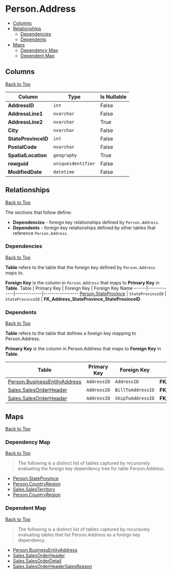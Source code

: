 # Person.Address

* [Columns](#columns)
* [Relationships](#relationships)
    * [Dependencies](#dependencies)
    * [Dependents](#dependents)
* [Maps](#maps)
    * [Dependency Map](#dependency-map)
    * [Dependent Map](#dependent-map)

## Columns
[Back to Top](#personaddress)

Column | Type | Is Nullable
-------|------|------------
**AddressID** | `int` | False
**AddressLine1** | `nvarchar` | False
**AddressLine2** | `nvarchar` | True
**City** | `nvarchar` | False
**StateProvinceID** | `int` | False
**PostalCode** | `nvarchar` | False
**SpatialLocation** | `geography` | True
**rowguid** | `uniqueidentifier` | False
**ModifiedDate** | `datetime` | False

## Relationships
[Back to Top](#personaddress)


The sections that follow define:
* **Dependencies** - foreign key relationships defined by `Person.Address`.
* **Dependents** - foreign key relationships defined by other tables that reference `Person.Address`.

### Dependencies
[Back to Top](#personaddress)


**Table** refers to the table that the foreign key defined by `Person.Address` maps to.

**Foreign Key** is the column in `Person.Address` that maps to **Primary Key** in **Table**.
Table | Primary Key | Foreign Key | Foreign Key Name
------|-------------|-------------|-----------------
[Person.StateProvince](./StateProvince.md) | `StateProvinceID` | `StateProvinceID` | **FK_Address_StateProvince_StateProvinceID**

### Dependents
[Back to Top](#personaddress)

**Table** refers to the table that defines a foreign key mapping to Person.Address.

**Primary Key** is the column in Person.Address that maps to **Foreign Key** in **Table**.

Table | Primary Key | Foreign Key | Foreign Key Name
------|-------------|-------------|-----------------
[Person.BusinessEntityAddress](./BusinessEntityAddress.md) | `AddressID` | `AddressID` | **FK_BusinessEntityAddress_Address_AddressID**
[Sales.SalesOrderHeader](../Sales/SalesOrderHeader.md) | `AddressID` | `BillToAddressID` | **FK_SalesOrderHeader_Address_BillToAddressID**
[Sales.SalesOrderHeader](../Sales/SalesOrderHeader.md) | `AddressID` | `ShipToAddressID` | **FK_SalesOrderHeader_Address_ShipToAddressID**

## Maps
[Back to Top](#personaddress)

### Dependency Map
[Back to Top](#personaddress)

> The following is a distinct list of tables captured by recursively evaluating the foreign key dependency tree for table Person.Address.

* [Person.StateProvince](./StateProvince.md)
* [Person.CountryRegion](./CountryRegion.md)
* [Sales.SalesTerritory](../Sales/SalesTerritory.md)
* [Person.CountryRegion](../Person/CountryRegion.md)
### Dependent Map
[Back to Top](#personaddress)

> The following is a distinct list of tables captured by recursively evaluating tables that list Person.Address as a foreign key dependency.

* [Person.BusinessEntityAddress](./BusinessEntityAddress.md)
* [Sales.SalesOrderHeader](../Sales/SalesOrderHeader.md)
* [Sales.SalesOrderDetail](./SalesOrderDetail.md)
* [Sales.SalesOrderHeaderSalesReason](./SalesOrderHeaderSalesReason.md)
